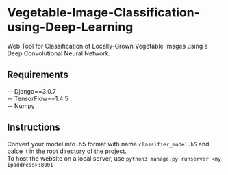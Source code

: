 # Vegetable-Image-Classification-using-Deep-Learning
Web Tool for Classification of Locally-Grown Vegetable Images using a Deep Convolutional Neural Network.

## Requirements
 -- Django==3.0.7 \
 -- TensorFlow==1.4.5\
 -- Numpy
 
## Instructions
Convert your model into .h5 format with name `classifier_model.h5` and palce it in the root directory of the project.\
To host the website on a local server, use `python3 manage.py runserver <my ipaddress>:8001`


